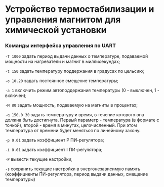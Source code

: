 # Устройство термостабилизации и управления магнитом для химической установки

### Команды интерфейса управления по UART

`-T 1000` задать период выдачи данных о температуре, подаваемой мощности на нагреватели и магнит в миллисекундах;

`-t 150` задать температуру поддержания в градусах по цельсию;

`-o 10.20` задать постоянное смещение температуры;

`-a 1` включить режим автоподдержания температуры (0 - выключен, 1 - включен);

`-M 80` задать мощность, подаваемую на магниты в процентах;

`-q 150.0 30` задать температуру и время, в течение которого она должна быть достигнута. Первый параметр - температура (в формате с точкой), второй - время в минутах, целочисленный. При этом температура от времени будет меняться по линейному закону.

`-p 0.01` задать коэффициент P ПИ-регулятора;

`-i 0.01` задать коэффициент I ПИ-регулятора;

`-P` вывести текущие настройки;

`-s` сохранить текущие настройки в энергонезависимую память (коэффициенты ПИ-регулятора, период выдачи данных, смещение температуры)